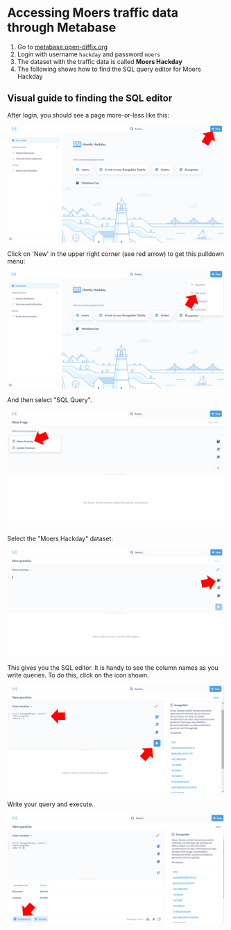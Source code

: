 # Accessing Moers traffic data through Metabase

1. Go to [metabase.open-diffix.org](https://metabase.open-diffix.org/)
2. Login with username `hackday` and password `moers`
3. The dataset with the traffic data is called **Moers Hackday**
4. The following shows how to find the SQL query editor for Moers Hackday

## Visual guide to finding the SQL editor

After login, you should see a page more-or-less like this:

<img src="images/seq1.png" width="500">

Click on 'New' in the upper right corner (see red arrow) to get this pulldown menu:

<img src="images/seq2.png" width="500">

And then select "SQL Query".

<img src="images/seq3.png" width="500">

Select the "Moers Hackday" dataset:

<img src="images/seq4.png" width="500">

This gives you the SQL editor. It is handy to see the column names as you write queries. To do this, click on the icon shown.

<img src="images/seq5.png" width="500">

Write your query and execute.

<img src="images/seq6.png" width="500">
